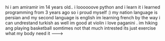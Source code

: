 
hi i am amiramir im 14 years old..
i loooooove python and i learn it i learned programming from 3 years ago so i proud myself :)
my nation language is persian and my second language is english im learning french by the way i can undrestand turkish as well
im good at violin i love paganini .
im hiking ang playing basketball somtimes not that much intrested its just exercise what my body need it --->
